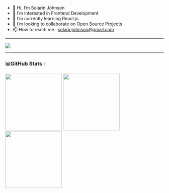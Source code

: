
- 👋 Hi, I’m Solarin Johnson
- 👀 I’m interested in Frontend Development
- 🌱 I’m currently learning React.js
- 💞️ I’m looking to collaborate on Open Source Projects
- 📫 How to reach me : solarinjohnson@gmail.com
----

![](https://komarev.com/ghpvc/?username=Solarin-Johnson) 

 
<!-- [![](https://visitcount.itsvg.in/api?id=Solarin-Johnson&icon=2&color=6&pretty=true)](https://github-visitor-counter-pro.vercel.app) -->

----

### 📊GitHub Stats :

<p align="start">

<img height='180em' src='https://github-readme-streak-stats.herokuapp.com/?user=Solarin-Johnson&theme=gruvbox&hide_border=true'>
<img height='180em' src='https://github-readme-stats.vercel.app/api?username=Solarin-Johnson&theme=gruvbox&hide_border=true&include_all_commits=true&count_private=true'>
<img height='180em' src='https://github-readme-stats.vercel.app/api/top-langs/?username=Solarin-Johnson&theme=gruvbox&hide_border=true&include_all_commits=true&count_private=false&layout=compact&langs_count=4'>
<!--- ![](https://github-readme-stats.vercel.app/api/top-langs/?username=Solarin-Johnson&theme=gruvbox&hide_border=true&include_all_commits=true&count_private=false&layout=compact)
 [![trophy](https://github-profile-trophy.vercel.app/?username=Solarin-Johnson&theme=gruvbox&margin-w=15&margin-h=15&no-bg=true&column=3)](https://github.com/ryo-ma/github-profile-trophy)
 ![github-contribution-grid-snake](https://user-images.githubusercontent.com/90142173/154796318-e529fdc7-2132-4ce7-8417-06b71cf02506.svg) 
![](https://github-readme-streak-stats.herokuapp.com/?user=Solarin-Johnson&theme=gruvbox&hide_border=true)
 -->
 
</p>


<!---
Solarin-Johnson/Solarin-Johnson is a ✨ special ✨ repository because its `README.md` (this file) appears on your GitHub profile.
You can click the Preview link to take a look at your changes.
--->
